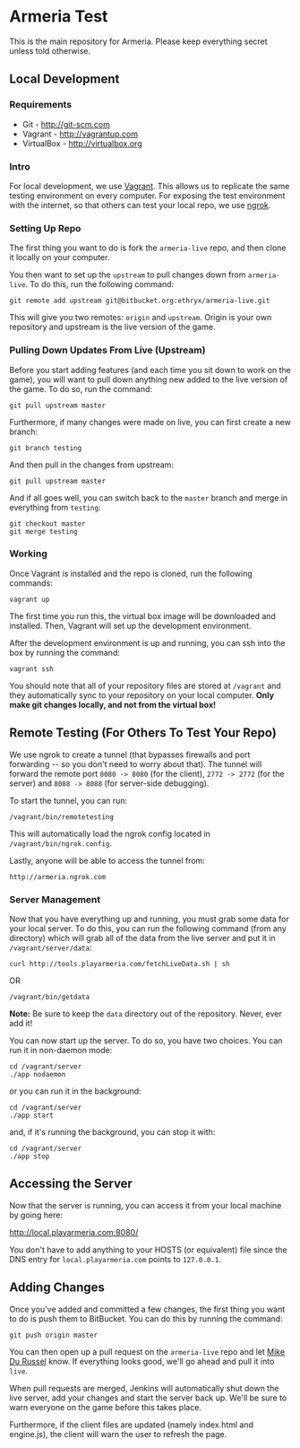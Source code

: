 Armeria Test
=======

This is the main repository for Armeria. Please keep everything secret unless told otherwise.

Local Development
-----------------

### Requirements

* Git - http://git-scm.com
* Vagrant - http://vagrantup.com
* VirtualBox - http://virtualbox.org

### Intro

For local development, we use [Vagrant](http://www.vagrantup.com). This allows us to replicate
the same testing environment on every computer. For exposing the test environment with the internet,
so that others can test your local repo, we use [ngrok](https://ngrok.com).

### Setting Up Repo

The first thing you want to do is fork the `armeria-live` repo, and then clone it locally on
your computer.

You then want to set up the `upstream` to pull changes down from `armeria-live`. To do this,
run the following command:

    git remote add upstream git@bitbucket.org:ethryx/armeria-live.git
    
This will give you two remotes: `origin` and `upstream`. Origin is your own repository and
upstream is the live version of the game.

### Pulling Down Updates From Live (Upstream) 

Before you start adding features (and each time you sit down to work on the game), you will
want to pull down anything new added to the live version of the game. To do so, run the command:

    git pull upstream master
    
Furthermore, if many changes were made on live, you can first create a new branch:

    git branch testing
    
And then pull in the changes from upstream:

    git pull upstream master
    
And if all goes well, you can switch back to the `master` branch and merge in everything from
`testing`:

    git checkout master
    git merge testing

### Working

Once Vagrant is installed and the repo is cloned, run the following commands:

    vagrant up

The first time you run this, the virtual box image will be downloaded and installed. Then,
Vagrant will set up the development environment.

After the development environment is up and running, you can ssh into the box by running
the command:

    vagrant ssh

You should note that all of your repository files are stored at `/vagrant` and they automatically
sync to your repository on your local computer. **Only make git changes locally, and not from the
virtual box!**

## Remote Testing (For Others To Test Your Repo)

We use ngrok to create a tunnel (that bypasses firewalls and port forwarding -- so you don't need to worry
about that). The tunnel will forward the remote port `8080 -> 8080` (for the client), `2772 -> 2772` (for
the server) and `8088 -> 8088` (for server-side debugging).

To start the tunnel, you can run:

    /vagrant/bin/remotetesting
    
This will automatically load the ngrok config located in `/vagrant/bin/ngrok.config`.

Lastly, anyone will be able to access the tunnel from:

    http://armeria.ngrok.com

### Server Management

Now that you have everything up and running, you must grab some data for your local server. To do
this, you can run the following command (from any directory) which will grab all of the data from
the live server and put it in `/vagrant/server/data`:

    curl http://tools.playarmeria.com/fetchLiveData.sh | sh
    
OR

    /vagrant/bin/getdata

**Note:** Be sure to keep the `data` directory out of the repository. Never, ever add it!

You can now start up the server. To do so, you have two choices. You can run it in non-daemon mode:

    cd /vagrant/server
    ./app nodaemon

or you can run it in the background:

    cd /vagrant/server
    ./app start

and, if it's running the background, you can stop it with:

    cd /vagrant/server
    ./app stop

## Accessing the Server

Now that the server is running, you can access it from your local machine by going here:

http://local.playarmeria.com:8080/

You don't have to add anything to your HOSTS (or equivalent) file since the DNS entry for
`local.playarmeria.com` points to `127.0.0.1`.

## Adding Changes

Once you've added and committed a few changes, the first thing you want to do is push them to BitBucket.
You can do this by running the command:

    git push origin master
    
You can then open up a pull request on the `armeria-live` repo and let [Mike Du Russel](https://github.com/ethryx) know. If
everything looks good, we'll go ahead and pull it into `live`.

When pull requests are merged, Jenkins will automatically shut down the live server, add your changes and start
the server back up. We'll be sure to warn everyone on the game before this takes place.

Furthermore, if the client files are updated (namely index.html and engine.js), the client will warn the user to
refresh the page.